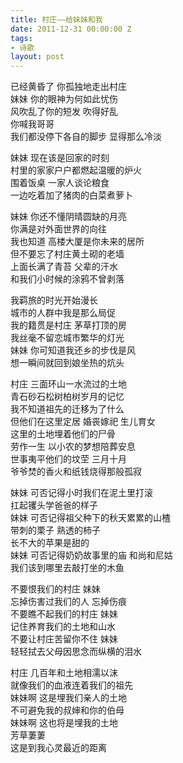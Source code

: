 ```yaml
---
title: 村庄——给妹妹和我
date: 2011-12-31 00:00:00 Z
tags:
- 诗歌
layout: post
---
```


已经黄昏了  你孤独地走出村庄  
妹妹  你的眼神为何如此忧伤  
风吹乱了你的短发  吹得好乱  
你喊我哥哥  
我们都没停下各自的脚步  显得那么冷淡  

妹妹  现在该是回家的时刻  
村里的家家户户都燃起温暖的炉火  
围着饭桌  一家人谈论粮食  
一边吃着加了猪肉的白菜煮萝卜  

妹妹  你还不懂阴晴圆缺的月亮  
你满是对外面世界的向往  
我也知道  高楼大厦是你未来的居所  
但不要忘了村庄黄土砌的老墙  
上面长满了青苔  父辈的汗水  
和我们小时候的涂鸦不曾剥落  

我羁旅的时光开始漫长  
城市的人群中我是那么局促  
我的籍贯是村庄  茅草打顶的房  
我丝毫不留恋城市繁华的灯光  
妹妹  你可知道我还乡的步伐是风  
想一瞬间就回到娘坐热的炕头  

村庄  三面环山一水流过的土地  
青石砂石松树柏树岁月的记忆  
我不知道祖先的迁移为了什么  
但他们在这里定居  婚丧嫁祀  生儿育女  
这里的土地埋着他们的尸骨  
劳作一生  以小农的梦想陪葬安息  
世事夷平他们的坟茔  三月十月  
爷爷焚的香火和纸钱烧得那般孤寂  

妹妹  可否记得小时我们在泥土里打滚  
扛起䦆头学爸爸的样子  
妹妹  可否记得祖父种下的秋天累累的山楂  
带刺的栗子  熟透的柿子  
长不大的苹果是甜的  
妹妹  可否记得奶奶故事里的庙  和尚和尼姑  
我们该到哪里去敲打坐的木鱼  

不要恨我们的村庄  妹妹  
忘掉伤害过我们的人  忘掉伤痕  
不要瞧不起我们的村庄  妹妹  
记住养育我们的土地和山水  
不要让村庄苦留你不住  妹妹  
轻轻拭去父母因思念而纵横的泪水  

村庄  几百年和土地相濡以沫  
就像我们的血液连着我们的祖先  
妹妹啊  这是埋我们亲人的土地  
不可避免我的叔婶和你的伯母  
妹妹啊  这也将是埋我的土地  
芳草萋萋  
这是到我心灵最近的距离  
